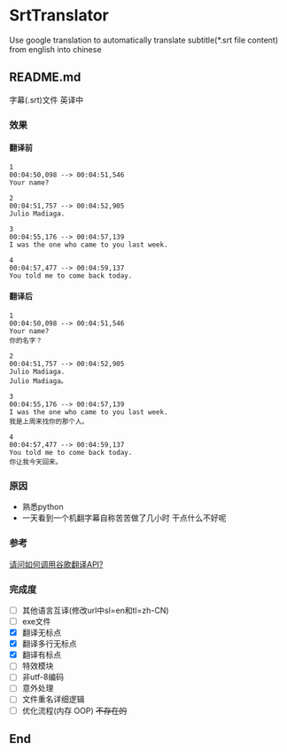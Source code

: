 # SrtTranslator
Use google translation to automatically translate subtitle(*.srt file content) from english  into chinese

## README.md
字幕(.srt)文件 英译中
### 效果
#### 翻译前

    1
    00:04:50,098 --> 00:04:51,546
    Your name?
    
    2
    00:04:51,757 --> 00:04:52,905
    Julio Madiaga.
    
    3
    00:04:55,176 --> 00:04:57,139
    I was the one who came to you last week.
    
    4
    00:04:57,477 --> 00:04:59,137
    You told me to come back today.
#### 翻译后

    1
    00:04:50,098 --> 00:04:51,546
    Your name?
    你的名字？
    
    2
    00:04:51,757 --> 00:04:52,905
    Julio Madiaga.
    Julio Madiaga。
    
    3
    00:04:55,176 --> 00:04:57,139
    I was the one who came to you last week.
    我是上周来找你的那个人。
    
    4
    00:04:57,477 --> 00:04:59,137
    You told me to come back today.
    你让我今天回来。
   
### 原因
- 熟悉python
- 一天看到一个机翻字幕自称苦苦做了几小时 干点什么不好呢

### 参考
[请问如何调用谷歌翻译API?](https://www.zhihu.com/question/47239748/answer/147563856/)

### 完成度
- [ ] 其他语言互译(修改url中sl=en和tl=zh-CN)
- [ ] exe文件
- [x] 翻译无标点
- [x] 翻译多行无标点
- [x] 翻译有标点
- [ ] 特效模块
- [ ] 非utf-8编码
- [ ] 意外处理
- [ ] 文件重名详细逻辑
- [ ] 优化流程(内存 OOP) ~~不存在的~~
## End
